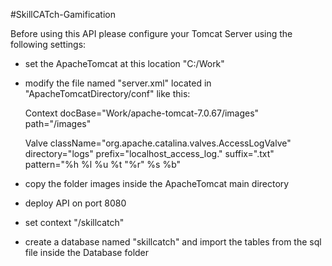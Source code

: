 #SkillCATch-Gamification

 Before using this API please configure your Tomcat Server using the following settings:
 - set the ApacheTomcat at this location "C:/Work"
 - modify the file named "server.xml" located in "ApacheTomcatDirectory/conf" like this:
 
	Context docBase="Work/apache-tomcat-7.0.67/images" path="/images" 

	Valve className="org.apache.catalina.valves.AccessLogValve" directory="logs"
		   prefix="localhost_access_log." suffix=".txt"
		   pattern="%h %l %u %t &quot;%r&quot; %s %b" 
	   
- copy the folder images inside the ApacheTomcat main directory
- deploy API on port 8080
- set context "/skillcatch"
- create a database named "skillcatch" and import the tables from the sql file inside the Database folder


